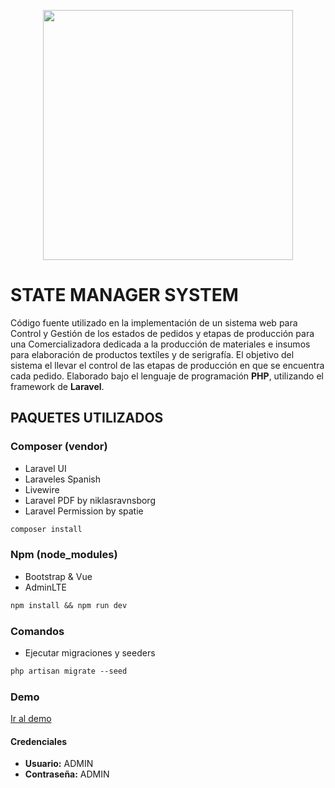 <p align="center">
    <a href="https://laravel.com" target="_blank">
        <img src="https://raw.githubusercontent.com/laravel/art/master/logo-lockup/5%20SVG/2%20CMYK/1%20Full%20Color/laravel-logolockup-cmyk-red.svg" 
            width="400"
        >
    </a>    
</p>

# STATE MANAGER SYSTEM

Código fuente utilizado en la implementación de un sistema web para Control y Gestión de los estados de pedidos y etapas de producción para una Comercializadora dedicada a la producción de materiales e insumos para elaboración de productos textíles y de serigrafía. El objetivo del sistema el llevar el control de las etapas de producción en que se encuentra cada pedido. Elaborado bajo el lenguaje de programación <b>PHP</b>, utilizando el framework de <b>Laravel</b>.

## PAQUETES UTILIZADOS

### Composer (vendor)

- Laravel UI
- Laraveles Spanish
- Livewire
- Laravel PDF by niklasravnsborg
- Laravel Permission by spatie

```md
composer install
```

### Npm (node_modules)

- Bootstrap & Vue
- AdminLTE

```md
npm install && npm run dev
```

### Comandos

- Ejecutar migraciones y seeders

```md
php artisan migrate --seed
```

### Demo

<a href="http://state-manager-system.herokuapp.com" target="_blank">
    Ir al demo
</a>

#### Credenciales

- <b>Usuario:</b> ADMIN
- <b>Contraseña:</b> ADMIN
